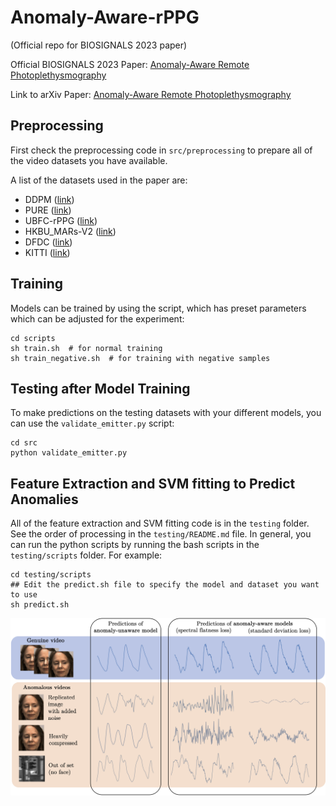# Anomaly-Aware-rPPG
(Official repo for BIOSIGNALS 2023 paper)

Official BIOSIGNALS 2023 Paper: [Anomaly-Aware Remote Photoplethysmography](https://www.scitepress.org/Papers/2023/117817/117817.pdf)

Link to arXiv Paper: [Anomaly-Aware Remote Photoplethysmography](https://arxiv.org/abs/2303.06452)

## Preprocessing
First check the preprocessing code in `src/preprocessing` to prepare all of the video datasets you have available.

A list of the datasets used in the paper are:
- DDPM ([link](https://cvrl.nd.edu/media/django-summernote/2021-09-09/ef06f4a4-53f4-4b90-af1a-b8b023983762.pdf))
- PURE ([link](https://www.tu-ilmenau.de/en/university/departments/department-of-computer-science-and-automation/profile/institutes-and-groups/institute-of-computer-and-systems-engineering/group-for-neuroinformatics-and-cognitive-robotics/data-sets-code/pulse-rate-detection-dataset-pure))
- UBFC-rPPG ([link](https://sites.google.com/view/ybenezeth/ubfcrppg))
- HKBU_MARs-V2 ([link](https://rds.comp.hkbu.edu.hk/mars/))
- DFDC ([link](https://ai.meta.com/datasets/dfdc/))
- KITTI ([link](https://www.cvlibs.net/datasets/kitti/))

## Training
Models can be trained by using the script, which has preset parameters which can be adjusted for the experiment:
```
cd scripts
sh train.sh  # for normal training
sh train_negative.sh  # for training with negative samples
```

## Testing after Model Training
To make predictions on the testing datasets with your different models, you can use the `validate_emitter.py` script:
```
cd src
python validate_emitter.py
```

## Feature Extraction and SVM fitting to Predict Anomalies
All of the feature extraction and SVM fitting code is in the `testing` folder.
See the order of processing in the `testing/README.md` file.
In general, you can run the python scripts by running the bash scripts in the `testing/scripts` folder.
For example:
```
cd testing/scripts
## Edit the predict.sh file to specify the model and dataset you want to use
sh predict.sh
```

![](assets/teaser.png)

